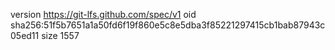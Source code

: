 version https://git-lfs.github.com/spec/v1
oid sha256:51f5b7651a1a50fd6f19f860e5c8e5dba3f85221297415cb1bab87943c05ed11
size 1557
